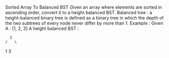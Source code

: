 Sorted Array To Balanced BST
Given an array where elements are sorted in ascending order, convert it to a height balanced BST.
 Balanced tree : a height-balanced binary tree is defined as a binary tree in which the depth of the two subtrees of every node never differ by more than 1. 
Example :
Given A : [1, 2, 3]
A height balanced BST  : 

      2
    /   \
   1     3
